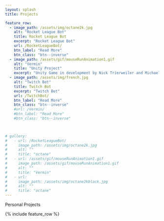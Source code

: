 ```yaml
---
layout: splash
title: Projects

feature_row:
  - image_path: /assets/img/octane2k.jpg
    alt: "Rocket League Bot"
    title: Rocket League Bot
    excerpt: "Rocket League Bot"
    url: /RocketLeagueBot/
    btn_label: "Read More"
    btn_class: "btn--inverse"
  - image_path: /assets/gif/mouseRunAnimation1.gif
    alt: "Vermin"
    title: "Unity Project"
    excerpt: "Unity Game in development by Nick Trierweiler and Michael Pelser"
  - image_path: /assets/img/french.jpg 
    alt: "Twitch Bot"
    title: Twitch Bot
    excerpt: "Twitch Bot"
    url: /TwitchBot/
    btn_label: "Read More"
    btn_class: "btn--inverse"
    #url: /Vermin/
    #btn_label: "Read More"
    #btn_class: "btn--inverse"

  

# gallery:
#   - url: /RocketLeagueBot/
#     image_path: /assets/img/octane2k.jpg  
#     alt: ""
#     title: "octane"
#   - url: /assets/gif/mouseRunAnimation1.gif
#     image_path: /assets/gif/mouseRunAnimation1.gif  
#     alt: ""
#     title: "Vermin"
#   - url: 
#     image_path: /assets/img/octane2kblack.jpg  
#     alt: ""
#     title: "octane"
---
```


Personal Projects

{% include feature_row %}

